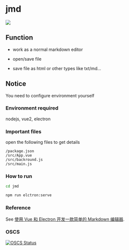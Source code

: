 <!--
 * @Author: Jack Jparrow
 * @Date: 2022-05-29 09:01:48
 * @LastEditTime: 2022-06-14 09:55:05
 * @LastEditors: Jack Jparrow
 * @Description: ReadMe
-->
# jmd
<p>
  <a href="https://www.oscs1024.com/project/oscs/Jack-Jparrow/jmd?ref=badge_small" alt="OSCS Status"><img src="https://www.oscs1024.com/platform/badge/Jack-Jparrow/jmd.svg?size=small"/></a>
</p>

## Function

- work as a normal markdown editor

- open/save file

- save file as html or other types like txt/md...

## Notice

You need to configure environment yourself

### Environment required

nodejs, vue2, electron

### Important files
open the following files to get details
```
/package.json
/src/App.vue
/src/backround.js
/src/main.js
```

### How to run
``` bash
cd jmd
```
``` bash
npm run elctron:serve
```

### Reference
See [使用 Vue 和 Electron 开发一款简单的 Markdown 编辑器](https://blog.csdn.net/qq_53126706/article/details/121972983#t4).

### OSCS
[![OSCS Status](https://www.oscs1024.com/platform/badge/Jack-Jparrow/jmd.svg?size=small)](https://www.oscs1024.com/project/Jack-Jparrow/jmd?ref=badge_small)

